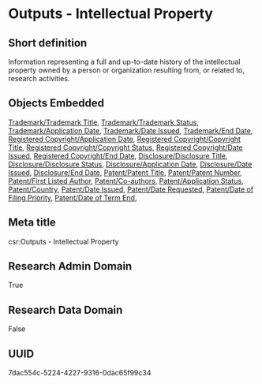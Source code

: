 # Outputs - Intellectual Property
## Short definition
Information representing a full and up-to-date history of the intellectual property owned by a person or organization resulting from, or related to, research activities.
## Objects Embedded
[Trademark/Trademark Title](../Object-Fields/Trademark/Trademark%20Title.md), [Trademark/Trademark Status](../Object-Fields/Trademark/Trademark%20Status.md), [Trademark/Application Date](../Object-Fields/Trademark/Application%20Date.md), [Trademark/Date Issued](../Object-Fields/Trademark/Date%20Issued.md), [Trademark/End Date](../Object-Fields/Trademark/End%20Date.md), [Registered Copyright/Application Date](../Object-Fields/Registered%20Copyright/Application%20Date.md), [Registered Copyright/Copyright Title](../Object-Fields/Registered%20Copyright/Copyright%20Title.md), [Registered Copyright/Copyright Status](../Object-Fields/Registered%20Copyright/Copyright%20Status.md), [Registered Copyright/Date Issued](../Object-Fields/Registered%20Copyright/Date%20Issued.md), [Registered Copyright/End Date](../Object-Fields/Registered%20Copyright/End%20Date.md), [Disclosure/Disclosure Title](../Object-Fields/Disclosure/Disclosure%20Title.md), [Disclosure/Disclosure Status](../Object-Fields/Disclosure/Disclosure%20Status.md), [Disclosure/Application Date](../Object-Fields/Disclosure/Application%20Date.md), [Disclosure/Date Issued](../Object-Fields/Disclosure/Date%20Issued.md), [Disclosure/End Date](../Object-Fields/Disclosure/End%20Date.md), [Patent/Patent Title](../Object-Fields/Patent/Patent%20Title.md), [Patent/Patent Number](../Object-Fields/Patent/Patent%20Number.md), [Patent/First Listed Author](../Object-Fields/Patent/First%20Listed%20Author.md), [Patent/Co-authors](../Object-Fields/Patent/Co-authors.md), [Patent/Application Status](../Object-Fields/Patent/Application%20Status.md), [Patent/Country](../Object-Fields/Patent/Country.md), [Patent/Date Issued](../Object-Fields/Patent/Date%20Issued.md), [Patent/Date Requested](../Object-Fields/Patent/Date%20Requested.md), [Patent/Date of Filing Priority](../Object-Fields/Patent/Date%20of%20Filing%20Priority.md), [Patent/Date of Term End](../Object-Fields/Patent/Date%20of%20Term%20End.md), 
## Meta title
csr:Outputs - Intellectual Property
## Research Admin Domain
True
## Research Data Domain
False
## UUID
7dac554c-5224-4227-9316-0dac65f99c34
